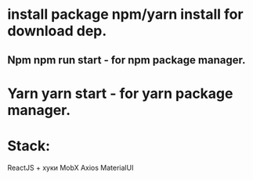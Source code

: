 <h1>install package npm/yarn install for download dep.</h1>

<h2>Npm npm run start - for npm package manager.</h2>

<h1>Yarn yarn start - for yarn package manager.</h2>

<h1>Stack:</h1>

ReactJS + хуки
MobX
Axios
MaterialUI
